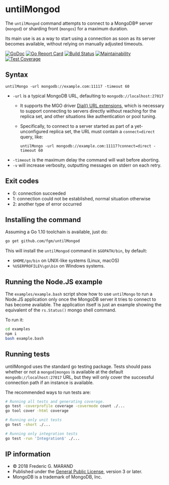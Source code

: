 # untilMongod

The `untilMongod` command attempts to connect to a MongoDB® server (`mongod`) or 
sharding front (`mongos`) for a maximum duration.

Its main use is as a way to start using a connection as soon as its server 
becomes available, without relying on manually adjusted timeouts.

[![GoDoc](https://godoc.org/github.com/fgm/untilMongod?status.svg)](https://godoc.org/github.com/fgm/untilMongod)
[![Go Report Card](https://goreportcard.com/badge/github.com/fgm/untilMongod)](https://goreportcard.com/report/github.com/fgm/untilMongod)
[![Build Status](https://travis-ci.org/fgm/untilMongod.svg?branch=develop)](https://travis-ci.org/fgm/untilMongod)
[![Maintainability](https://api.codeclimate.com/v1/badges/84de4f16f20af011cee0/maintainability)](https://codeclimate.com/github/fgm/untilMongod/maintainability)
[![Test Coverage](https://api.codeclimate.com/v1/badges/84de4f16f20af011cee0/test_coverage)](https://codeclimate.com/github/fgm/untilMongod/test_coverage)

## Syntax

    untilMongo -url mongodb://example.com:11117 -timeout 60
    
* `-url` is a typical MongoDB URL, defaulting to `mongodb://localhost:27017`
  * It supports the MGO driver [Dial() URL extensions], which is necessary to support connecting to servers directly without
    reaching for the replica set, and other situations like authentication or pool tuning. 
   * Specifically, to connect to a server started as part of a yet-unconfigured replica set, the URL must contain a
     `connect=direct` query, like:
        
         untilMongo -url mongodb://example.com:11117?connect=direct -timeout 60
* `-timeout` is the maximum delay the command will wait before aborting.
* `-v` will increase verbosity, outputting messages on stderr on each retry.

[Dial() URL extensions]: https://godoc.org/github.com/globalsign/mgo#Dial


## Exit codes

* 0: connection succeeded
* 1: connection could not be established, normal situation otherwise
* 2: another type of error occurred


## Installing the command

Assuming a Go 1.10 toolchain is available, just do:

```bash
go get github.com/fgm/untilMongod
```

This will install the `untilMongod` command in `$GOPATH/bin`, by default:

* `$HOME/go/bin` on UNIX-like systems (Linux, macOS) 
* `%USERPROFILE%\go\bin` on Windows systems.


## Running the Node.JS example

The `examples/example.bash` script show how to use `untilMongo` to run a Node.JS 
application only once the MongoDB server it tries to connect to has become 
available. The application itself is just an example showing the equivalent of
the `rs.Status()` mongo shell command.

To run it:

```bash
cd examples
npm i
bash example.bash
``` 


## Running tests

untilMongod uses the standard go testing package. Tests should pass whether or
not a `mongod|mongos` is available at the default `mongodb://localhost:27017`
URL, but they will only cover the successful connection path if an instance is
available.

The recommended ways to run tests are:

```bash
# Running all tests and generating coverage.
go test -coverprofile coverage -covermode count ./...
go tool cover -html coverage

# Running only unit tests
go test -short ./...

# Running only integration tests
go test -run 'Integration$' ./...
```


## IP information

* © 2018 Frederic G. MARAND
* Published under the [General Public License](LICENSE), version 3 or later.
* MongoDB is a trademark of MongoDB, Inc.
